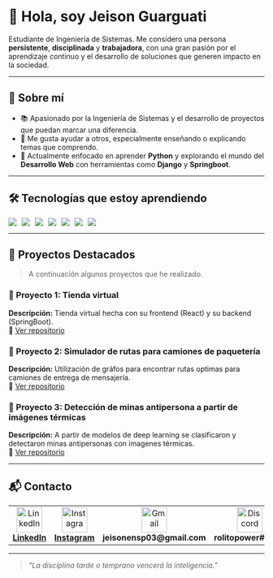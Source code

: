 # 👋 Hola, soy Jeison Guarguati

Estudiante de Ingeniería de Sistemas. Me considero una persona **persistente**, **disciplinada** y **trabajadora**, con una gran pasión por el aprendizaje continuo y el desarrollo de soluciones que generen impacto en la sociedad.

---

## 🚀 Sobre mí

- 📚 Apasionado por la Ingeniería de Sistemas y el desarrollo de proyectos que puedan marcar una diferencia.
- 🤝 Me gusta ayudar a otros, especialmente enseñando o explicando temas que comprendo.
- 🧠 Actualmente enfocado en aprender **Python** y explorando el mundo del **Desarrollo Web** con herramientas como **Django** y **Springboot**.

---

## 🛠️ Tecnologías que estoy aprendiendo

<div style="display: flex; gap: 10px;">
  <img src="https://img.shields.io/badge/Python-3776AB?style=flat&logo=python&logoColor=white" />
  <img src="https://img.shields.io/badge/Java-007396?style=flat&logo=java&logoColor=white" />
  <img src="https://img.shields.io/badge/HTML5-E34F26?style=flat&logo=html5&logoColor=white" />
  <img src="https://img.shields.io/badge/CSS3-1572B6?style=flat&logo=css3&logoColor=white" />
  <img src="https://img.shields.io/badge/JavaScript-F7DF1E?style=flat&logo=javascript&logoColor=black" />
  <img src="https://img.shields.io/badge/C-00599C?style=flat&logo=c&logoColor=white" />
  <img src="https://img.shields.io/badge/SQL-003B57?style=flat&logo=mysql&logoColor=white" />
</div>

---

## 📂 Proyectos Destacados

> A continuación algunos proyectos que he realizado.

### 🌟 Proyecto 1: Tienda virtual
**Descripción:** Tienda virtual hecha con su frontend (React) y su backend (SpringBoot).<br>
🔗 [Ver repositorio](https://github.com/JeiGeek/Proyecto_tienda)

### 🌟 Proyecto 2: Simulador de rutas para camiones de paquetería
**Descripción:** Utilización de gráfos para encontrar rutas optimas para camiones de entrega de mensajería.<br>
🔗 [Ver repositorio](https://github.com/JeiGeek/Mensajeria_con_grafos)

### 🌟 Proyecto 3: Detección de minas antipersona a partir de imágenes térmicas
**Descripción:** A partir de modelos de deep learning se clasificaron y detectaron minas antipersonas con imagenes térmicas.<br>
🔗 [Ver repositorio](https://github.com/JeiGeek/ThermalMineDetector)

<!-- Puedes agregar imágenes aquí -->
<!-- ![Descripción de la imagen](ruta/imagen.png) -->

---

## 📬 Contacto

<table>
  <tr>
    <td align="center">
      <a href="https://www.linkedin.com/in/jeison-guarguati-696279366/" target="_blank">
        <img src="https://raw.githubusercontent.com/maurodesouza/profile-readme-generator/master/src/assets/icons/social/linkedin/default.svg" width="50" height="50" alt="LinkedIn"/>
        <br><strong>LinkedIn</strong>
      </a>
    </td>
    <td align="center">
      <a href="https://www.instagram.com/jeison_g003/" target="_blank">
        <img src="https://raw.githubusercontent.com/maurodesouza/profile-readme-generator/master/src/assets/icons/social/instagram/default.svg" width="50" height="50" alt="Instagram"/>
        <br><strong>Instagram</strong>
      </a>
    </td>
    <td align="center">
      <img src="https://raw.githubusercontent.com/maurodesouza/profile-readme-generator/master/src/assets/icons/social/gmail/default.svg" width="50" height="50" alt="Gmail"/>
      <br><strong>jeisonensp03@gmail.com</strong>
    </td>
    <td align="center">
      <img src="https://raw.githubusercontent.com/maurodesouza/profile-readme-generator/master/src/assets/icons/social/discord/default.svg" width="50" height="50" alt="Discord"/>
      <br><strong>rolitopower#0834</strong>
    </td>
  </tr>
</table>


---

> _"La disciplina tarde o temprano vencerá la inteligencia."_  
